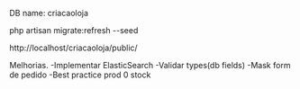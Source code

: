 DB name: criacaoloja

php artisan migrate:refresh --seed

http://localhost/criacaoloja/public/


Melhorias.
-Implementar ElasticSearch
-Validar types(db fields)
-Mask form de pedido
-Best practice prod 0 stock
